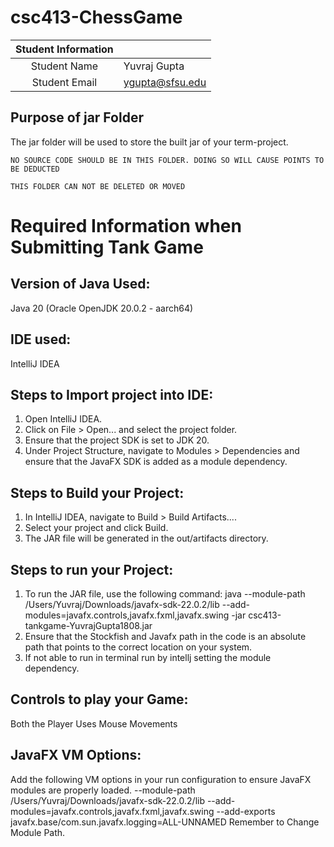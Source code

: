 # csc413-ChessGame


| Student Information |                |
|:-------------------:|----------------|
|  Student Name       |  Yuvraj Gupta  |
|  Student Email      | ygupta@sfsu.edu|


## Purpose of jar Folder 
The jar folder will be used to store the built jar of your term-project.

`NO SOURCE CODE SHOULD BE IN THIS FOLDER. DOING SO WILL CAUSE POINTS TO BE DEDUCTED`

`THIS FOLDER CAN NOT BE DELETED OR MOVED`

# Required Information when Submitting Tank Game

## Version of Java Used: 
Java 20 (Oracle OpenJDK 20.0.2 - aarch64)

## IDE used: 
IntelliJ IDEA

## Steps to Import project into IDE:
1. Open IntelliJ IDEA.
2. Click on File > Open... and select the project folder.
3. Ensure that the project SDK is set to JDK 20.
4. Under Project Structure, navigate to Modules > Dependencies and ensure that the JavaFX SDK is added as a module dependency.

## Steps to Build your Project:
1. In IntelliJ IDEA, navigate to Build > Build Artifacts....
2. Select your project and click Build.
3. The JAR file will be generated in the out/artifacts directory.
 
## Steps to run your Project:
1. To run the JAR file, use the following command: java --module-path /Users/Yuvraj/Downloads/javafx-sdk-22.0.2/lib --add-modules=javafx.controls,javafx.fxml,javafx.swing -jar csc413-tankgame-YuvrajGupta1808.jar
2. Ensure that the Stockfish and Javafx path in the code is an absolute path that points to the correct location on your system.
3. If not able to run in terminal run by intellj setting the module dependency.

## Controls to play your Game:
Both the Player Uses Mouse Movements

## JavaFX VM Options:
Add the following VM options in your run configuration to ensure JavaFX modules are properly loaded.
--module-path /Users/Yuvraj/Downloads/javafx-sdk-22.0.2/lib --add-modules=javafx.controls,javafx.fxml,javafx.swing --add-exports javafx.base/com.sun.javafx.logging=ALL-UNNAMED
Remember to Change Module Path.
